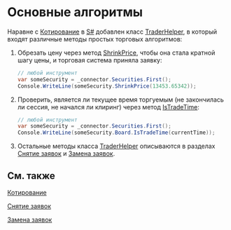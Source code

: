 # Основные алгоритмы

Наравне с [Котирование](StrategyQuoting.md) в [S\#](StockSharpAbout.md) добавлен класс [TraderHelper](xref:StockSharp.Algo.TraderHelper), в который входят различные методы простых торговых алгоритмов:

1. Обрезать цену через метод [ShrinkPrice](xref:StockSharp.Algo.TraderHelper.ShrinkPrice(StockSharp.BusinessEntities.Security,System.Decimal,StockSharp.Messages.ShrinkRules)), чтобы она стала кратной шагу цены, и торговая система приняла заявку:

   ```cs
   // любой инструмент
   var someSecurity = _connector.Securities.First();
   Console.WriteLine(someSecurity.ShrinkPrice(13453.65342));
   ```
2. Проверить, является ли текущее время торгуемым (не закончилась ли сессия, не начался ли клиринг) через метод [IsTradeTime](xref:StockSharp.Algo.TraderHelper.IsTradeTime(StockSharp.Messages.WorkingTime,System.DateTime,System.Nullable{System.Boolean}@,StockSharp.Messages.WorkingTimePeriod@)): 

   ```cs
   // любой инструмент
   var someSecurity = _connector.Securities.First();
   Console.WriteLine(someSecurity.Board.IsTradeTime(currentTime));
   ```
3. Остальные методы класса [TraderHelper](xref:StockSharp.Algo.TraderHelper) описываются в разделах [Снятие заявок](OrdersCancel.md) и [Замена заявок](OrdersReRegister.md). 

## См. также

[Котирование](StrategyQuoting.md)

[Снятие заявок](OrdersCancel.md)

[Замена заявок](OrdersReRegister.md)

